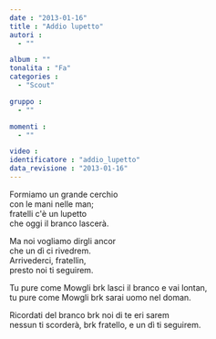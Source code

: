 ```yaml
---
date : "2013-01-16"
title : "Addio lupetto"
autori : 
  - ""

album : ""
tonalita : "Fa"
categories : 
  - "Scout"

gruppo : 
  - ""

momenti : 
  - ""

video : 
identificatore : "addio_lupetto"
data_revisione : "2013-01-16"
---
```

  
  
Formiamo un grande cerchio  
con le mani nelle man;  
fratelli c'è un lupetto  
che oggi il branco lascerà.  
  
  
Ma noi vogliamo dirgli ancor  
che un dì ci rivedrem.  
Arrivederci, fratellin,  
presto noi ti seguirem.  
  
  
  
Tu pure come Mowgli  brk lasci il branco e vai lontan,  
tu pure come Mowgli brk sarai uomo nel doman.  
  
  
  
Ricordati del branco brk noi di te eri sarem  
nessun ti scorderà, brk fratello, e un dì ti seguirem.  
  
